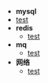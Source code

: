 -  **mysql**
  - [test](mysql/test.md)
- **redis**
  - [test](redis/test.md)
- **mq**
  - [test](mq/test.md)
- **网络**
  - [test](net/test.md)